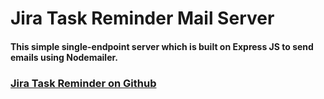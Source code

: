 # Jira Task Reminder Mail Server
#### This simple single-endpoint server which is built on Express JS to send emails using Nodemailer.

### [Jira Task Reminder on Github](https://github.com/mohshbool/jira-task-reminder)
